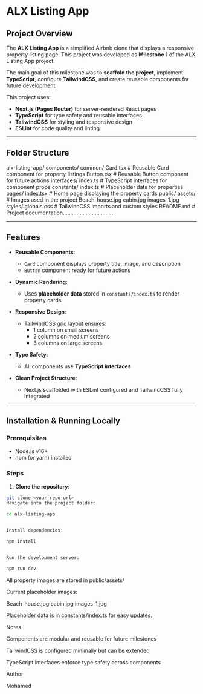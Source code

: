 # ALX Listing App

## Project Overview

The **ALX Listing App** is a simplified Airbnb clone that displays a responsive property listing page. This project was developed as **Milestone 1** of the ALX Listing App project.

The main goal of this milestone was to **scaffold the project**, implement **TypeScript**, configure **TailwindCSS**, and create reusable components for future development.

This project uses:

- **Next.js (Pages Router)** for server-rendered React pages
- **TypeScript** for type safety and reusable interfaces
- **TailwindCSS** for styling and responsive design
- **ESLint** for code quality and linting

---

## Folder Structure

alx-listing-app/
components/
common/
Card.tsx # Reusable Card component for property listings
Button.tsx # Reusable Button component for future actions
interfaces/
index.ts # TypeScript interfaces for component props
constants/
index.ts # Placeholder data for properties
pages/
index.tsx # Home page displaying the property cards
public/
assets/ # Images used in the project
Beach-house.jpg
cabin.jpg
images-1.jpg
styles/
globals.css # TailwindCSS imports and custom styles
README.md # Project documentation.................................

---

## Features

- **Reusable Components**:

  - `Card` component displays property title, image, and description
  - `Button` component ready for future actions

- **Dynamic Rendering**:

  - Uses **placeholder data** stored in `constants/index.ts` to render property cards

- **Responsive Design**:

  - TailwindCSS grid layout ensures:
    - 1 column on small screens
    - 2 columns on medium screens
    - 3 columns on large screens

- **Type Safety**:

  - All components use **TypeScript interfaces**

- **Clean Project Structure**:
  - Next.js scaffolded with ESLint configured and TailwindCSS fully integrated

---

## Installation & Running Locally

### Prerequisites

- Node.js v16+
- npm (or yarn) installed

### Steps

1. **Clone the repository**:

```bash
git clone <your-repo-url>
Navigate into the project folder:

cd alx-listing-app


Install dependencies:

npm install


Run the development server:

npm run dev
```

All property images are stored in public/assets/

Current placeholder images:

Beach-house.jpg
cabin.jpg
images-1.jpg

Placeholder data is in constants/index.ts for easy updates.

Notes

Components are modular and reusable for future milestones

TailwindCSS is configured minimally but can be extended

TypeScript interfaces enforce type safety across components

Author

Mohamed
